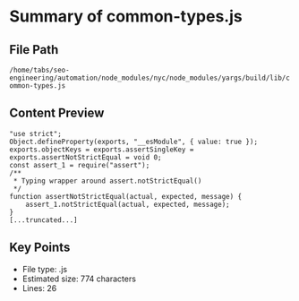 # Summary of common-types.js
  
## File Path
`/home/tabs/seo-engineering/automation/node_modules/nyc/node_modules/yargs/build/lib/common-types.js`

## Content Preview
```
"use strict";
Object.defineProperty(exports, "__esModule", { value: true });
exports.objectKeys = exports.assertSingleKey = exports.assertNotStrictEqual = void 0;
const assert_1 = require("assert");
/**
 * Typing wrapper around assert.notStrictEqual()
 */
function assertNotStrictEqual(actual, expected, message) {
    assert_1.notStrictEqual(actual, expected, message);
}
[...truncated...]
```

## Key Points
- File type: .js
- Estimated size: 774 characters
- Lines: 26
